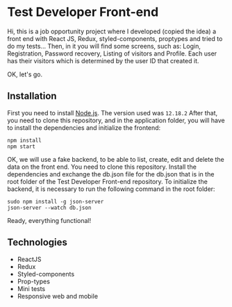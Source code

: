 # Test Developer Front-end

Hi, this is a job opportunity project where I developed (copied the idea) a front end with React JS, Redux, styled-components, proptypes and tried to do my tests...
Then, in it you will find some screens, such as: Login, Registration, Password recovery, Listing of visitors and Profile.
Each user has their visitors which is determined by the user ID that created it.

OK, let's go.

## Installation

First you need to install [Node.js](https://nodejs.org/). The version used was `12.18.2`
After that, you need to clone this repository, and in the application folder, you will have to install the dependencies and initialize the frontend:

```
npm install
npm start
```

OK, we will use a fake backend, to be able to list, create, edit and delete the data on the front end. You need to clone this repository. Install the dependencies and exchange the db.json file for the db.json that is in the root folder of the Test Developer Front-end repository.
To initialize the backend, it is necessary to run the following command in the root folder:

```
sudo npm install -g json-server
json-server --watch db.json
```

Ready, everything functional!

## Technologies

- ReactJS
- Redux
- Styled-components
- Prop-types
- Mini tests
- Responsive web and mobile